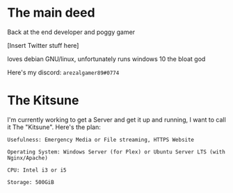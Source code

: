 # The main deed
Back at the end developer and poggy gamer


[Insert Twitter stuff here]



loves debian GNU/linux, unfortunately runs windows 10 the bloat god

Here's my discord: `arezalgamer89#0774`

# The Kitsune

I'm currently working to get a Server and get it up and running, I want to call it The "Kitsune". Here's the plan:



```
Usefulness: Emergency Media or File streaming, HTTPS Website

Operating System: Windows Server (for Plex) or Ubuntu Server LTS (with Nginx/Apache)

CPU: Intel i3 or i5

Storage: 500GiB


```

